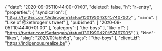 {
  "date": "2020-09-05T10:44:00+01:00",
  "deleted": false,
  "h": "h-entry",
  "properties": {
    "syndication": [
      "https://twitter.com/Sethrogen/status/1301990420457467905"
    ],
    "name": [
      "Like of @Sethrogen's tweet"
    ],
    "published": [
      "2020-09-05T10:44:00+01:00"
    ],
    "category": [
      "the-boys"
    ],
    "like-of": [
      "https://twitter.com/Sethrogen/status/1301990420457467905"
    ]
  },
  "kind": "likes",
  "slug": "2020/09/abh5q",
  "tags": [
    "the-boys"
  ],
  "client_id": "https://indigenous.realize.be"
}
